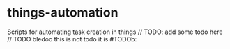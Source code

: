 # things-automation
Scripts for automating task creation in things
// TODO:           add some todo here
//        TODO bledoo this is not
todo it is
#TODOb:
